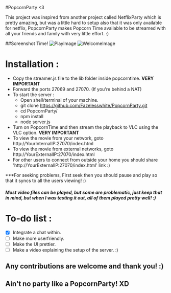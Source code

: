 #PopcornParty <3

This project was inspired from another project called NetflixParty which is pretty amazing, but was a little hard to setup also that it was only available for netflix, PopcornParty makes Popcorn Time available to be streamed with all your friends and family with very little effort. :)

##Screenshot Time!
![PlayImage](http://imgur.com/pJqaweC.png)
![WelcomeImage](http://i.imgur.com/ND2Avy8.png)

# Installation :

* Copy the streamer.js file to the lib folder inside popcorntime. **VERY IMPORTANT**
* Forward the ports 27069 and 27070. (If you're behind a NAT)
* To start the server :
  * Open shell/terminal of your machine.
  * git clone https://github.com/Fazelesswhite/PopcornParty.git
  * cd PopcornParty/
  * npm install
  * node server.js
* Turn on PopcornTime and then stream the playback to VLC using the VLC option. **VERY IMPORTANT**
* To view the movie from your network, goto http://YourInternalIP:27070/index.html
* To view the movie from external networks, goto http://YourExternalIP:27070/index.html
* For other users to connect from outside your home you should share 'http://YourExternalIP:27070/index.html' link :)

***For seeking problems, First seek then you should pause and play so that it syncs to all the users viewing! :) 


##### Most video files can be played, but some are problematic, just keep that in mind, but when I was testing it out, all of them played pretty well! :)

# To-do list :

- [x] Integrate a chat within.
- [ ] Make more userfriendly.
- [ ] Make the UI prettier.
- [ ] Make a video explaining the setup of the server. :)

## Any contributions are welcome and thank you! :)
## Ain't no party like a PopcornParty! XD

